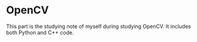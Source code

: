 # OpenCV
This part is the studying note of myself during studying OpenCV.
It includes both Python and C++ code.
